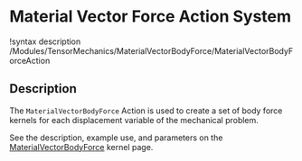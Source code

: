 # Material Vector Force Action System

!syntax description /Modules/TensorMechanics/MaterialVectorBodyForce/MaterialVectorBodyForceAction

## Description

The `MaterialVectorBodyForce` Action is used to create a set of body force kernels
for each displacement variable of the mechanical problem.

See the description, example use, and parameters on the
[MaterialVectorBodyForce](MaterialVectorBodyForce.md) kernel page.
